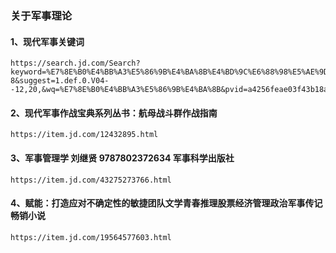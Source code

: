 ### 关于军事理论
#### 1、现代军事关键词
```
https://search.jd.com/Search?keyword=%E7%8E%B0%E4%BB%A3%E5%86%9B%E4%BA%8B%E4%BD%9C%E6%88%98%E5%AE%9D%E5%85%B8%E7%B3%BB%E5%88%97%E4%B8%9B%E4%B9%A6&enc=utf-8&suggest=1.def.0.V04--12,20,&wq=%E7%8E%B0%E4%BB%A3%E5%86%9B%E4%BA%8B&pvid=a4256feae03f43b18a89b2c5d707f4ed
```
#### 2、现代军事作战宝典系列丛书：航母战斗群作战指南
```
https://item.jd.com/12432895.html
```
#### 3、军事管理学 刘继贤 9787802372634 军事科学出版社
```
https://item.jd.com/43275273766.html
```
#### 4、赋能：打造应对不确定性的敏捷团队文学青春推理股票经济管理政治军事传记畅销小说
```
https://item.jd.com/19564577603.html
```
